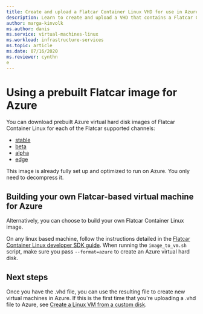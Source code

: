 ```yaml
---
title: Create and upload a Flatcar Container Linux VHD for use in Azure 
description: Learn to create and upload a VHD that contains a Flatcar Container Linux operating system.
author: marga-kinvolk
ms.author: danis
ms.service: virtual-machines-linux
ms.workload: infrastructure-services
ms.topic: article
ms.date: 07/16/2020
ms.reviewer: cynthn
e
---
```

# Using a prebuilt Flatcar image for Azure

You can download prebuilt Azure virtual hard disk images of Flatcar Container
Linux for each of the Flatcar supported channels:

- [stable](https://stable.release.flatcar-linux.net/amd64-usr/current/flatcar_production_azure_image.vhd.bz2)
- [beta](https://beta.release.flatcar-linux.net/amd64-usr/current/flatcar_production_azure_image.vhd.bz2)
- [alpha](https://alpha.release.flatcar-linux.net/amd64-usr/current/flatcar_production_azure_image.vhd.bz2)
- [edge](https://edge.release.flatcar-linux.net/amd64-usr/current/flatcar_production_azure_image.vhd.bz2)

This image is already fully set up and optimized to run on Azure. You only
need to decompress it.

## Building your own Flatcar-based virtual machine for Azure

Alternatively, you can choose to build your own Flatcar Container Linux
image.

On any linux based machine, follow the instructions detailed in the
[Flatcar Container Linux developer SDK guide](https://docs.flatcar-linux.org/os/sdk-modifying-flatcar/). When
running the `image_to_vm.sh` script, make sure you pass `--format=azure` to
create an Azure virtual hard disk.

## Next steps

Once you have the .vhd file, you can use the resulting file to create new
virtual machines in Azure. If this is the first time that you're uploading
a .vhd file to Azure, see [Create a Linux VM from a custom
disk](upload-vhd.md#option-1-upload-a-vhd).
